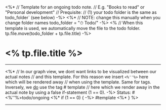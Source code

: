 <%* 
	// Template for an ongoing todo note.
	// E.g. "Books to read" or "Personal development"
	// Prequisite:
	//    (1) your todo folder is the same as todo_folder` (see below)
-%>
<%*
	// NOTE: change this manually when you change folder names
	todo_folder = "⏱ Todo/"
-%>
<% 
	// When this template is used, we automatically move the file to the todo folder.
	tp.file.move(todo_folder + tp.file.title)
-%>
# <% tp.file.title %>

---

<%*
	// In our graph view, we dont want links to be visualized between our actual notes
	// and this template. For this reason we insert `<%''%>` here which will be rendered away 
	// when using the template. Same for tags. Inversely, we <u>do</u> use the tag # template
	// here which we render away in the actual note by using a false if-statement (1 == 0).
-%>
Status: #<%''%>todo/ongoing <%* if (1 == 0) { -%> #template <%* } %>

---

